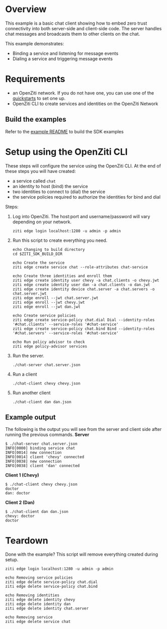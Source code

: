 # Overview
This example is a basic chat client showing how to embed zero trust connectivity into both server-side and client-side 
code. The server handles chat messages and broadcasts them to other clients on the chat.

This example demonstrates:
* Binding a service and listening for message events
* Dialing a service and triggering message events

# Requirements
* an OpenZiti network. If you do not have one, you can use one of the [quickstarts](https://netfoundry.io/docs/openziti/learn/quickstarts/) to set one up.
* OpenZiti CLI to create services and identities on the OpenZiti Network

## Build the examples
Refer to the [example README](../README.md) to build the SDK examples

# Setup using the OpenZiti CLI
These steps will configure the service using the OpenZiti CLI. At the end of these steps you will have created:
* a service called `chat`
* an identity to host (bind) the service
* two identities to connect to (dial) the service
* the service policies required to authorize the identities for bind and dial

Steps:
1. Log into OpenZiti. The host:port and username/password will vary depending on your network.

       ziti edge login localhost:1280 -u admin -p admin
1. Run this script to create everything you need.

       echo Changing to build directory
       cd $ZITI_SDK_BUILD_DIR
       
       echo Create the service
       ziti edge create service chat --role-attributes chat-service
       
       echo Create three identities and enroll them
       ziti edge create identity user chevy -a chat.clients -o chevy.jwt
       ziti edge create identity user dan -a chat.clients -o dan.jwt
       ziti edge create identity device chat.server -a chat.servers -o chat.server.jwt
       ziti edge enroll --jwt chat.server.jwt
       ziti edge enroll --jwt chevy.jwt
       ziti edge enroll --jwt dan.jwt
       
       echo Create service policies
       ziti edge create service-policy chat.dial Dial --identity-roles '#chat.clients' --service-roles '#chat-service'
       ziti edge create service-policy chat.bind Bind --identity-roles '#chat.servers' --service-roles '#chat-service'
       
       echo Run policy advisor to check
       ziti edge policy-advisor services
1. Run the server.

       ./chat-server chat.server.json 
1. Run a client

       ./chat-client chevy chevy.json
1. Run another client

       ./chat-client dan dan.json
## Example output
The following is the output you will see from the server and client side after running the previous commands.
**Server**
```
$ ./chat-server chat.server.json
INFO[0000] binding service chat
INFO[0014] new connection
INFO[0014] client 'chevy' connected
INFO[0038] new connection
INFO[0038] client 'dan' connected
```
**Client 1 (Chevy)**
```
$ ./chat-client chevy chevy.json
doctor
dan: doctor
```
**Client 2 (Dan)**
```
$ ./chat-client dan dan.json
chevy: doctor
doctor
```
# Teardown
Done with the example? This script will remove everything created during setup.
```
ziti edge login localhost:1280 -u admin -p admin

echo Removing service policies
ziti edge delete service-policy chat.dial
ziti edge delete service-policy chat.bind

echo Removing identities
ziti edge delete identity chevy
ziti edge delete identity dan
ziti edge delete identity chat.server

echo Removing service
ziti edge delete service chat
```
